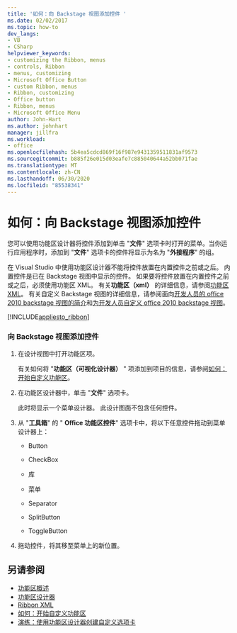 ```yaml
---
title: '如何：向 Backstage 视图添加控件 '
ms.date: 02/02/2017
ms.topic: how-to
dev_langs:
- VB
- CSharp
helpviewer_keywords:
- customizing the Ribbon, menus
- controls, Ribbon
- menus, customizing
- Microsoft Office Button
- custom Ribbon, menus
- Ribbon, customizing
- Office button
- Ribbon, menus
- Microsoft Office Menu
author: John-Hart
ms.author: johnhart
manager: jillfra
ms.workload:
- office
ms.openlocfilehash: 5b4ea5cdcd869f16f987e9431359511831af9573
ms.sourcegitcommit: b885f26e015d03eafe7c885040644a52bb071fae
ms.translationtype: MT
ms.contentlocale: zh-CN
ms.lasthandoff: 06/30/2020
ms.locfileid: "85538341"
---
```

# <a name="how-to-add-controls-to-the-backstage-view"></a>如何：向 Backstage 视图添加控件
  您可以使用功能区设计器将控件添加到单击 "**文件**" 选项卡时打开的菜单。当你运行应用程序时，添加到 "**文件**" 选项卡的控件将显示为名为 "**外接程序**" 的组。

 在 Visual Studio 中使用功能区设计器不能将控件放置在内置控件之前或之后。 内置控件是已在 Backstage 视图中显示的控件。 如果要将控件放置在内置控件之前或之后，必须使用功能区 XML。 有关**功能区（xml）** 的详细信息，请参阅[功能区 XML](../vsto/ribbon-xml.md)。 有关自定义 Backstage 视图的详细信息，请参阅面向[开发人员的 office 2010 backstage 视图的简介](/previous-versions/office/developer/office-2010/ee691833(v=office.14))和[为开发人员自定义 office 2010 backstage 视图](/previous-versions/office/developer/office-2010/ee815851(v=office.14))。

 [!INCLUDE[appliesto_ribbon](../vsto/includes/appliesto-ribbon-md.md)]

### <a name="to-add-controls-to-backstage-view"></a>向 Backstage 视图添加控件

1. 在设计视图中打开功能区项。

     有关如何将 "**功能区（可视化设计器）** " 项添加到项目的信息，请参阅[如何：开始自定义功能区](../vsto/how-to-get-started-customizing-the-ribbon.md)。

2. 在功能区设计器中，单击 "**文件**" 选项卡。

     此时将显示一个菜单设计器。 此设计图面不包含任何控件。

3. 从 "**工具箱**" 的 " **Office 功能区控件**" 选项卡中，将以下任意控件拖动到菜单设计器上：

    - Button

    - CheckBox

    - 库

    - 菜单

    - Separator

    - SplitButton

    - ToggleButton

4. 拖动控件，将其移至菜单上的新位置。

## <a name="see-also"></a>另请参阅
- [功能区概述](../vsto/ribbon-overview.md)
- [功能区设计器](../vsto/ribbon-designer.md)
- [Ribbon XML](../vsto/ribbon-xml.md)
- [如何：开始自定义功能区](../vsto/how-to-get-started-customizing-the-ribbon.md)
- [演练：使用功能区设计器创建自定义选项卡](../vsto/walkthrough-creating-a-custom-tab-by-using-the-ribbon-designer.md)
